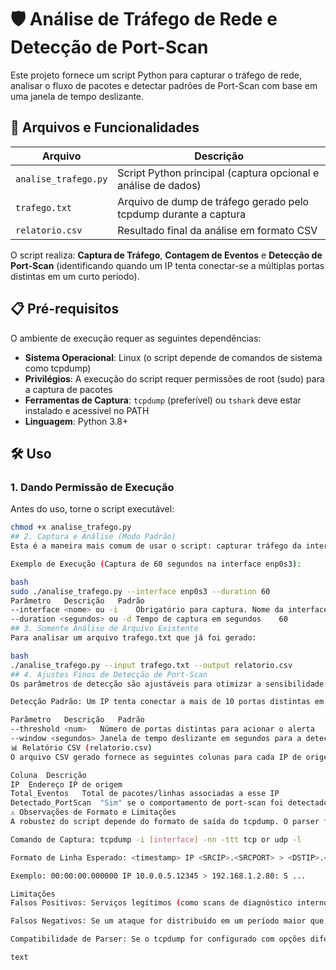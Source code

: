# 🛡️ Análise de Tráfego de Rede e Detecção de Port-Scan

Este projeto fornece um script Python para capturar o tráfego de rede, analisar o fluxo de pacotes e detectar padrões de Port-Scan com base em uma janela de tempo deslizante.

## 🚀 Arquivos e Funcionalidades

| Arquivo | Descrição |
|---------|-----------|
| `analise_trafego.py` | Script Python principal (captura opcional e análise de dados) |
| `trafego.txt` | Arquivo de dump de tráfego gerado pelo tcpdump durante a captura |
| `relatorio.csv` | Resultado final da análise em formato CSV |

O script realiza: **Captura de Tráfego**, **Contagem de Eventos** e **Detecção de Port-Scan** (identificando quando um IP tenta conectar-se a múltiplas portas distintas em um curto período).

## 📋 Pré-requisitos

O ambiente de execução requer as seguintes dependências:

- **Sistema Operacional**: Linux (o script depende de comandos de sistema como tcpdump)
- **Privilégios**: A execução do script requer permissões de root (sudo) para a captura de pacotes
- **Ferramentas de Captura**: `tcpdump` (preferível) ou `tshark` deve estar instalado e acessível no PATH
- **Linguagem**: Python 3.8+

## 🛠️ Uso

### 1. Dando Permissão de Execução
Antes do uso, torne o script executável:

```bash
chmod +x analise_trafego.py
## 2. Captura e Análise (Modo Padrão)
Esta é a maneira mais comum de usar o script: capturar tráfego da interface e analisar imediatamente.

Exemplo de Execução (Captura de 60 segundos na interface enp0s3):

bash
sudo ./analise_trafego.py --interface enp0s3 --duration 60
Parâmetro	Descrição	Padrão
--interface <nome> ou -i	Obrigatório para captura. Nome da interface (ex: eth0, enp0s3)	-
--duration <segundos> ou -d	Tempo de captura em segundos	60
## 3. Somente Análise de Arquivo Existente
Para analisar um arquivo trafego.txt que já foi gerado:

bash
./analise_trafego.py --input trafego.txt --output relatorio.csv
## 4. Ajustes Finos de Detecção de Port-Scan
Os parâmetros de detecção são ajustáveis para otimizar a sensibilidade:

Detecção Padrão: Um IP tenta conectar a mais de 10 portas distintas em uma janela deslizante de 60 segundos.

Parâmetro	Descrição	Padrão
--threshold <num>	Número de portas distintas para acionar o alerta	10
--window <segundos>	Janela de tempo deslizante em segundos para a detecção	60
📊 Relatório CSV (relatorio.csv)
O arquivo CSV gerado fornece as seguintes colunas para cada IP de origem observado:

Coluna	Descrição
IP	Endereço IP de origem
Total_Eventos	Total de pacotes/linhas associadas a esse IP
Detectado_PortScan	"Sim" se o comportamento de port-scan foi detectado com base nos parâmetros definidos; "Não" caso contrário
⚠️ Observações de Formato e Limitações
A robustez do script depende do formato de saída do tcpdump. O parser foi ajustado para esperar a seguinte formatação:

Comando de Captura: tcpdump -i [interface] -nn -ttt tcp or udp -l

Formato de Linha Esperado: <timestamp> IP <SRCIP>.<SRCPORT> > <DSTIP>.<DSTPORT>: ...

Exemplo: 00:00:00.000000 IP 10.0.0.5.12345 > 192.168.1.2.80: S ...

Limitações
Falsos Positivos: Serviços legítimos (como scans de diagnóstico interno ou sistemas distribuídos) podem ser erroneamente classificados como port-scan

Falsos Negativos: Se um ataque for distribuído em um período maior que a --window definida, ele pode não atingir o threshold e passar despercebido

Compatibilidade de Parser: Se o tcpdump for configurado com opções diferentes de -nn (sem resolução de nomes) ou -ttt (timestamp delta formatado), o parser pode falhar ao extrair os campos

text
